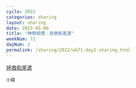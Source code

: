 ```yaml
---
cycle: 2022
categories: sharing
layout: sharing
date: 2023-05-09
title: "神學梳理：拯救和差遣"
weekNum: 71
dayNum: 2
permalink: /sharing/2022/wk71-day2-sharing.html
---
```

[拯救和差遣](https://eccseattle.github.io/media/sharing/2022/wk071/2023-05-09-bin.m4a)

`小錢`
